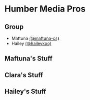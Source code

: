 # Humber Media Pros

## Group
- Maftuna [(@maftuna-cs)](http://github.com/maftuna-cs)
- Hailey  [(@haileykoo)](https://github.com/haileykoo)

## Maftuna's Stuff

## Clara's Stuff

## Hailey's Stuff
